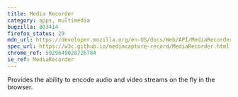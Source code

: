 ```yaml
---
title: Media Recorder
category: apps, multimedia
bugzilla: 803414
firefox_status: 29
mdn_url: https://developer.mozilla.org/en-US/docs/Web/API/MediaRecorder
spec_url: https://w3c.github.io/mediacapture-record/MediaRecorder.html
chrome_ref: 5929649028726784
ie_ref: MediaRecorder
---
```


Provides the ability to encode audio and video streams on the fly in the browser.
